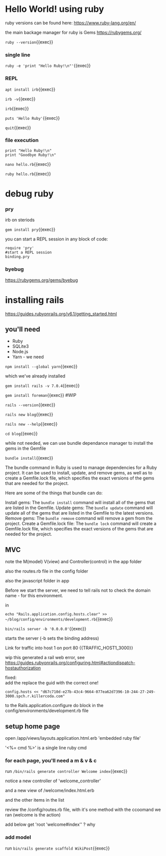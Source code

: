 # Hello World! using ruby

ruby  versions can be found here: https://www.ruby-lang.org/en/

the main backage manager for ruby is Gems https://rubygems.org/

`ruby --version`{{exec}}

### single line

`ruby -e 'print "Hello Ruby!\n"'`{{exec}}

### REPL

`apt install irb`{{exec}}

`irb -v`{{exec}}

`irb`{{exec}}

`puts 'Hello Ruby'`{{exec}}

`quit`{{exec}}

### file execution

```
print "Hello Ruby!\n"
print "Goodbye Ruby!\n"
```

`nano hello.rb`{{exec}}

`ruby hello.rb`{{exec}}


# debug ruby

### pry

irb on steriods

`gem install pry`{{exec}}

you can start a REPL session in any block of code:

```
require 'pry'
#start a REPL session
binding.pry
```




### byebug

https://rubygems.org/gems/byebug


# installing rails

https://guides.rubyonrails.org/v6.1/getting_started.html

## you'll need
- Ruby 
- SQLite3
- Node.js
- Yarn - we need


`npm install --global yarn`{{exec}}

which we've already installed

`gem install rails -v 7.0.4`{{exec}}

`gem install foreman`{{exec}} #WIP

`rails --version`{{exec}}

`rails new blog`{{exec}}

`rails new --help`{{exec}}

`cd blog`{{exec}}

while not needed, we can use bundle dependance manager to install the gems in the Gemfile

`bundle install`{{exec}}

The bundle command in Ruby is used to manage dependencies for a Ruby project. It can be used to install, update, and remove gems, as well as to create a Gemfile.lock file, which specifies the exact versions of the gems that are needed for the project.

Here are some of the things that bundle can do:

Install gems: The `bundle install` command will install all of the gems that are listed in the Gemfile.
Update gems: The `bundle update` command will update all of the gems that are listed in the Gemfile to the latest versions.
Remove gems: The `bundle remove` command will remove a gem from the project.
Create a Gemfile.lock file: The `bundle lock` command will create a Gemfile.lock file, which specifies the exact versions of the gems that are needed for the project.


## MVC

note the M(model) V(view) and Controller(control) in the app folder

also the routes.rb  file in the config folder

also the javascript folder in app


Before we start the server, we need to tell rails not to check the domain name - for this environment.

in 

`echo "Rails.application.config.hosts.clear" >> ~/blog/config/environments/development.rb`{{exec}}

`bin/rails server -b '0.0.0.0'`{{exec}} 

starts the server (-b sets the binding address)

Link for traffic into host 1 on port 80
{{TRAFFIC_HOST1_3000}}

wip this generated a rail web error, see https://guides.rubyonrails.org/configuring.html#actiondispatch-hostauthorization



fixed:  
add the  replace the guid with the correct one! 

```text
config.hosts << "d67c710d-e27b-43c4-9664-077ea62d7396-10-244-27-249-3000.spch.r.killercoda.com"
```


to the Rails.application.configure do block
in the config/environments/development.rb file


## setup home page

open /app/views/layouts.application.html.erb  'embedded ruby file'

'<%=  cmd %>'  is a single line ruby cmd

### for each page, you'll need a m & v & c


run `/bin/rails generate controller Welcome index`{{exec}}

notice a new controller of 'welcome_controller'

and a new view of /welcome/index.html.erb

and the other items in the list

review the /config/routes.rb file, with it's one method with the ccoomand we ran (welcome is the action)

add below get
'root 'welcome#index''  ? why

### add model 

run `bin/rails generate scaffold WikiPost`{{exec}}
